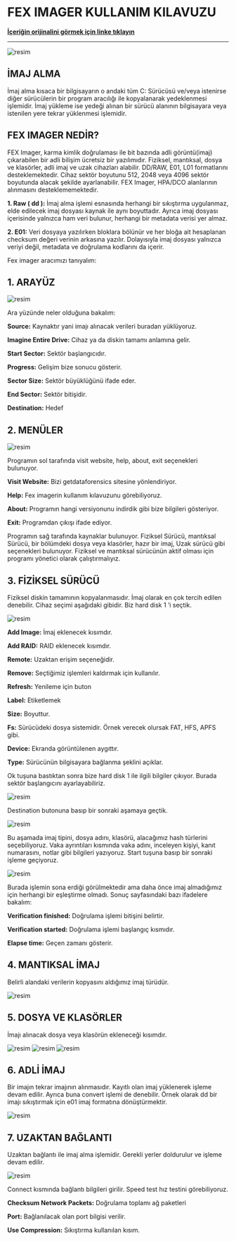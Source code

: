 # FEX IMAGER KULLANIM KILAVUZU

**[İçeriğin orijinalini görmek için linke tıklayın]([https://medium.com/@aysenurdgyl/chat-gpt-geli%CC%87%C5%9Fti%CC%87ri%CC%87ci%CC%87-moda-ge%C3%A7me-2a1d2e1b48b2](https://medium.com/@aysenurdgyl/fex-imager-kullanim-kilavuzu-e3c0c4ac03a0))**

---

![resim](https://miro.medium.com/v2/resize:fit:720/format:webp/0*dLAncYNrEA4qYvSl.jpg)

## İMAJ ALMA

İmaj alma kısaca bir bilgisayarın o andaki tüm C: Sürücüsü ve/veya istenirse diğer sürücülerin bir program aracılığı ile kopyalanarak yedeklenmesi işlemidir. İmaj yükleme ise yedeği alınan bir sürücü alanının bilgisayara veya istenilen yere tekrar yüklenmesi işlemidir.

## FEX IMAGER NEDİR?

FEX Imager, karma kimlik doğrulaması ile bit bazında adli görüntü(imaj) çıkarabilen bir adli bilişim ücretsiz bir yazılımıdır. Fiziksel, mantıksal, dosya ve klasörler, adli imaj ve uzak cihazları alabilir. DD/RAW, E01, L01 formatlarını desteklemektedir. Cihaz sektör boyutunu 512, 2048 veya 4096 sektör boyutunda alacak şekilde ayarlanabilir. FEX Imager, HPA/DCO alanlarının alınmasını desteklememektedir.

**1. Raw ( dd ):** İmaj alma işlemi esnasında herhangi bir sıkıştırma uygulanmaz, elde edilecek imaj dosyası kaynak ile aynı boyuttadır. Ayrıca imaj dosyası içerisinde yalnızca ham veri bulunur, herhangi bir metadata verisi yer almaz.

**2. E01:** Veri dosyaya yazılırken bloklara bölünür ve her bloğa ait hesaplanan checksum değeri verinin arkasına yazılır. Dolayısıyla imaj dosyası yalnızca veriyi değil, metadata ve doğrulama kodlarını da içerir.

Fex imager aracımızı tanıyalım:

## 1. ARAYÜZ

![resim](https://miro.medium.com/v2/resize:fit:720/format:webp/1*-a3J7q3CJMwn5g13Kn-EWQ.png)

Ara yüzünde neler olduğuna bakalım:

**Source:** Kaynaktır yani imajı alınacak verileri buradan yüklüyoruz.

**Imagine Entire Drive:** Cihaz ya da diskin tamamı anlamına gelir.

**Start Sector:** Sektör başlangıcıdır.

**Progress:** Gelişim bize sonucu gösterir.

**Sector Size:** Sektör büyüklüğünü ifade eder.

**End Sector:** Sektör bitişidir.

**Destination:** Hedef

## 2. MENÜLER

![resim](https://miro.medium.com/v2/resize:fit:720/format:webp/1*xhBZXg-pj4OYpf25cdqOHQ.png)

Programın sol tarafında visit website, help, about, exit seçenekleri bulunuyor.

**Visit Website:** Bizi getdataforensics sitesine yönlendiriyor.

**Help:** Fex imagerin kullanım kılavuzunu görebiliyoruz.

**About:** Programın hangi versiyonunu indirdik gibi bize bilgileri gösteriyor.

**Exit:** Programdan çıkışı ifade ediyor.

Programın sağ tarafında kaynaklar bulunuyor. Fiziksel Sürücü, mantıksal Sürücü, bir bölümdeki dosya veya klasörler, hazır bir imaj, Uzak sürücü gibi seçenekleri bulunuyor. Fiziksel ve mantıksal sürücünün aktif olması için programı yönetici olarak çalıştırmalıyız.

## 3. FİZİKSEL SÜRÜCÜ

Fiziksel diskin tamamının kopyalanmasıdır. İmaj olarak en çok tercih edilen denebilir. Cihaz seçimi aşağıdaki gibidir. Biz hard disk 1 ‘i seçtik.

![resim](https://miro.medium.com/v2/resize:fit:720/format:webp/1*v3MsFFS3sOcEVLgeDiT1LA.png)

**Add Image:** İmaj eklenecek kısımdır.

**Add RAID:** RAID eklenecek kısımdır.

**Remote:** Uzaktan erişim seçeneğidir.

**Remove:** Seçtiğimiz işlemleri kaldırmak için kullanılır.

**Refresh:** Yenileme için buton

**Label:** Etiketlemek

**Size:** Boyuttur.

**Fs:** Sürücüdeki dosya sistemidir. Örnek verecek olursak FAT, HFS, APFS gibi.

**Device:** Ekranda görüntülenen aygıttır.

**Type:** Sürücünün bilgisayara bağlanma şeklini açıklar.

Ok tuşuna bastıktan sonra bize hard disk 1 ile ilgili bilgiler çıkıyor. Burada sektör başlangıcını ayarlayabiliriz.

![resim](https://miro.medium.com/v2/resize:fit:720/format:webp/1*Oc0vZh1hmaqB7tdDu7Xc3A.png)

Destination butonuna basıp bir sonraki aşamaya geçtik.

![resim](https://miro.medium.com/v2/resize:fit:720/format:webp/1*RVanIe1PrdFymp8eRMFGWA.png)

Bu aşamada imaj tipini, dosya adını, klasörü, alacağımız hash türlerini seçebiliyoruz. Vaka ayrıntıları kısmında vaka adını, inceleyen kişiyi, kanıt numarasını, notlar gibi bilgileri yazıyoruz. Start tuşuna basıp bir sonraki işleme geçiyoruz.

![resim](https://miro.medium.com/v2/resize:fit:720/format:webp/1*k5mvu6lsoHx-43HjmB3dCg.png)

Burada işlemin sona erdiği görülmektedir ama daha önce imaj almadığımız için herhangi bir eşleştirme olmadı. Sonuç sayfasındaki bazı ifadelere bakalım:

**Verification finished:** Doğrulama işlemi bitişini belirtir.

**Verification started:** Doğrulama işlemi başlangıç kısmıdır.

**Elapse time:** Geçen zamanı gösterir.

## 4. MANTIKSAL İMAJ

Belirli alandaki verilerin kopyasını aldığımız imaj türüdür.

![resim](https://miro.medium.com/v2/resize:fit:720/format:webp/1*U2o6-szge6n_d51t56tlOg.png)

## 5. DOSYA VE KLASÖRLER

İmajı alınacak dosya veya klasörün ekleneceği kısımdır.

![resim](https://miro.medium.com/v2/resize:fit:720/format:webp/1*74iMeX7_pqBL6qCPsxIwlg.png)
![resim](https://miro.medium.com/v2/resize:fit:720/format:webp/1*xtnihgnfwuQse3ZZdf1BlQ.png)
![resim](https://miro.medium.com/v2/resize:fit:720/format:webp/1*YDXN8K4D9xJaLsaVgpVNug.png)

## 6. ADLİ İMAJ

Bir imajın tekrar imajının alınmasıdır. Kayıtlı olan imaj yüklenerek işleme devam edilir. Ayrıca buna convert işlemi de denebilir. Örnek olarak dd bir imajı sıkıştırmak için e01 imaj formatına dönüştürmektir.

![resim](https://miro.medium.com/v2/resize:fit:720/format:webp/1*HHrZqnS7LNFGAGA4KFkA1w.png)

## 7. UZAKTAN BAĞLANTI

Uzaktan bağlantı ile imaj alma işlemidir. Gerekli yerler doldurulur ve işleme devam edilir.

![resim](https://miro.medium.com/v2/resize:fit:640/format:webp/1*HXv2OiIlW4cvE8Ho3HJQAQ.png)

Connect kısmında bağlantı bilgileri girilir. Speed test hız testini görebiliyoruz.

**Checksum Network Packets:** Doğrulama toplamı ağ paketleri

**Port:** Bağlanılacak olan port bilgisi verilir.

**Use Compression:** Sıkıştırma kullanılan kısım.
